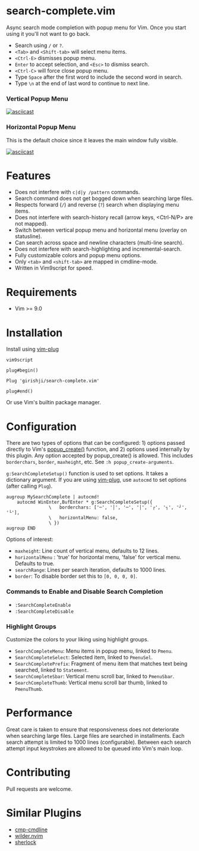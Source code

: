 # search-complete.vim

Async search mode completion with popup menu for Vim. Once you start using it
you'll not want to go back.

- Search using `/` or `?`.
- `<Tab>` and `<Shift-tab>` will select menu items.
- `<Ctrl-E>` dismisses popup menu.
- `Enter` to accept selection, and `<Esc>` to dismiss search.
- `<Ctrl-C>` will force close popup menu.
- Type `Space` after the first word to include the second word in search.
- Type `\n` at the end of last word to continue to next line.

### Vertical Popup Menu

[![asciicast](https://asciinema.org/a/dGNdbLbsTMSdaL8E4PonxQDKL.svg)](https://asciinema.org/a/dGNdbLbsTMSdaL8E4PonxQDKL)


### Horizontal Popup Menu

This is the default choice since it leaves the main window fully visible.

[![asciicast](https://asciinema.org/a/DrvlJnoumCA9jWuMH8WGBCVJz.svg)](https://asciinema.org/a/DrvlJnoumCA9jWuMH8WGBCVJz)

# Features

- Does not interfere with `c|d|y /pattern` commands.
- Search command does not get bogged down when searching large files.
- Respects forward (`/`) and reverse (`?`) search when displaying menu items.
- Does not interfere with search-history recall (arrow keys, <Ctrl-N/P> are not mapped).
- Switch between vertical popup menu and horizontal menu (overlay on statusline).
- Can search across space and newline characters (multi-line search).
- Does not interfere with search-highlighting and incremental-search.
- Fully customizable colors and popup menu options.
- Only `<tab>` and `<shift-tab>` are mapped in cmdline-mode.
- Written in Vim9script for speed.

# Requirements

- Vim >= 9.0

# Installation

Install using [vim-plug](https://github.com/junegunn/vim-plug)

```
vim9script

plug#begin()

Plug 'girishji/search-complete.vim'

plug#end()
```

Or use Vim's builtin package manager.

# Configuration

There are two types of options that can be configured: 1) options passed directly to Vim's
[popup_create()](https://vimhelp.org/popup.txt.html#popup_create-arguments)
function, and 2) options used internally by this plugin. Any option accepted by
popup_create() is allowed. This includes `borderchars`, `border`, `maxheight`,
etc. See `:h popup_create-arguments`.

`g:SearchCompleteSetup()` function is used to set options. It takes a dictionary argument.
If you are using
[vim-plug](https://github.com/junegunn/vim-plug), use `autocmd` to set options
(after calling `Plug`).

```
augroup MySearchComplete | autocmd!
    autocmd WinEnter,BufEnter * g:SearchCompleteSetup({
                \   borderchars: ['─', '│', '─', '│', '┌', '┐', '┘', '└'],
                \   horizontalMenu: false,
                \ })
augroup END
```

Options of interest:

- `maxheight`: Line count of vertical menu, defaults to 12 lines.
- `horizontalMenu` : 'true' for horizontal menu, 'false' for vertical menu. Defaults to true.
- `searchRange`: Lines per search iteration, defaults to 1000 lines.
- `border`: To disable border set this to `[0, 0, 0, 0]`.

### Commands to Enable and Disable Search Completion

- `:SearchCompleteEnable`
- `:SearchCompleteDisable`


### Highlight Groups

Customize the colors to your liking using highlight groups.

- `SearchCompleteMenu`: Menu items in popup menu, linked to `Pmenu`.
- `SearchCompleteSelect`: Selected item, linked to `PmenuSel`.
- `SearchCompletePrefix`: Fragment of menu item that matches text being searched, linked to `Statement`.
- `SearchCompleteSbar`: Vertical menu scroll bar, linked to `PmenuSbar`.
- `SearchCompleteThumb`: Vertical menu scroll bar thumb, linked to `PmenuThumb`.


# Performance

Great care is taken to ensure that responsiveness does not deteriorate when searching
large files. Large files are searched in installments. Each search attempt is
limited to 1000 lines (configurable). Between each search attempt input
keystrokes are allowed to be queued into Vim's main loop.

# Contributing

Pull requests are welcome.

# Similar Plugins

- [cmp-cmdline](https://github.com/hrsh7th/cmp-cmdline)
- [wilder.nvim](https://github.com/gelguy/wilder.nvim)
- [sherlock](https://github.com/vim-scripts/sherlock.vim)
